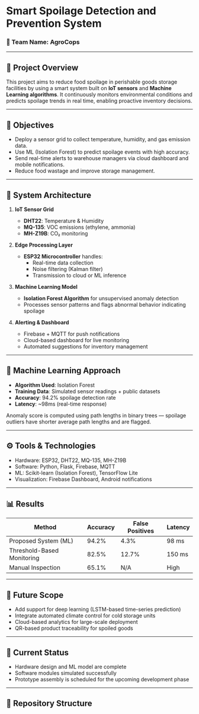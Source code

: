 # Smart Spoilage Detection and Prevention System

### 👥 Team Name: AgroCops  


---

## 📌 Project Overview

This project aims to reduce food spoilage in perishable goods storage facilities by using a smart system built on **IoT sensors** and **Machine Learning algorithms**. It continuously monitors environmental conditions and predicts spoilage trends in real time, enabling proactive inventory decisions.

---

## 🎯 Objectives

- Deploy a sensor grid to collect temperature, humidity, and gas emission data.
- Use ML (Isolation Forest) to predict spoilage events with high accuracy.
- Send real-time alerts to warehouse managers via cloud dashboard and mobile notifications.
- Reduce food wastage and improve storage management.

---

## 🔧 System Architecture

1. **IoT Sensor Grid**  
   - **DHT22**: Temperature & Humidity  
   - **MQ-135**: VOC emissions (ethylene, ammonia)  
   - **MH-Z19B**: CO₂ monitoring  

2. **Edge Processing Layer**  
   - **ESP32 Microcontroller** handles:
     - Real-time data collection  
     - Noise filtering (Kalman filter)  
     - Transmission to cloud or ML inference

3. **Machine Learning Model**  
   - **Isolation Forest Algorithm** for unsupervised anomaly detection  
   - Processes sensor patterns and flags abnormal behavior indicating spoilage

4. **Alerting & Dashboard**  
   - Firebase + MQTT for push notifications  
   - Cloud-based dashboard for live monitoring  
   - Automated suggestions for inventory management

---

## 🧠 Machine Learning Approach

- **Algorithm Used**: Isolation Forest  
- **Training Data**: Simulated sensor readings + public datasets  
- **Accuracy**: 94.2% spoilage detection rate  
- **Latency**: ~98ms (real-time response)

Anomaly score is computed using path lengths in binary trees — spoilage outliers have shorter average path lengths and are flagged.

---

## ⚙️ Tools & Technologies

- Hardware: ESP32, DHT22, MQ-135, MH-Z19B  
- Software: Python, Flask, Firebase, MQTT  
- ML: Scikit-learn (Isolation Forest), TensorFlow Lite  
- Visualization: Firebase Dashboard, Android notifications

---

## 📊 Results

| Method                    | Accuracy | False Positives | Latency |
|--------------------------|----------|------------------|---------|
| Proposed System (ML)     | 94.2%    | 4.3%             | 98 ms   |
| Threshold-Based Monitoring | 82.5%    | 12.7%            | 150 ms  |
| Manual Inspection         | 65.1%    | N/A              | High    |

---

## 🔭 Future Scope

- Add support for deep learning (LSTM-based time-series prediction)
- Integrate automated climate control for cold storage units
- Cloud-based analytics for large-scale deployment
- QR-based product traceability for spoiled goods

---

## 🚧 Current Status

- Hardware design and ML model are complete  
- Software modules simulated successfully  
- Prototype assembly is scheduled for the upcoming development phase

---

## 📁 Repository Structure

